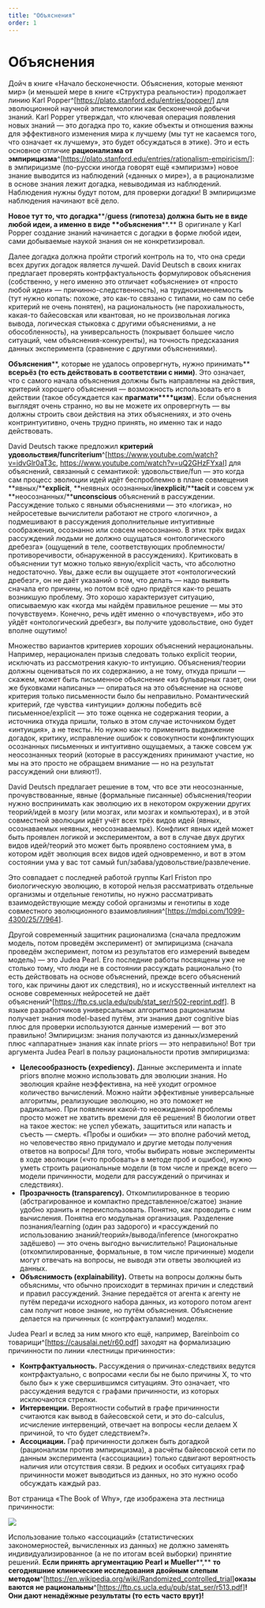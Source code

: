 ```yaml
---
title: "Объяснения"
order: 1
---
```


# Объяснения

Дойч в книге «Начало бесконечности. Объяснения, которые меняют мир» (и меньшей мере в книге «Структура реальности») продолжает линию Karl Popper^[<https://plato.stanford.edu/entries/popper/>] для эволюционной научной эпистемологии как бесконечной добычи знаний. Karl Popper утверждал, что ключевая операция появления новых знаний — это догадка про то, какие объекты и отношения важны для эффективного изменения мира к лучшему (мы тут не касаемся того, что означает «к лучшему», это будет обсуждаться в этике). Это и есть основное отличие **рационализма от эмпири****ци****зма**^[<https://plato.stanford.edu/entries/rationalism-empiricism/>]: в эмпирицизме (по-русски иногда говорят ещё «эмпиризм») новое знание выводится из наблюдений («данных о мире»), а в рационализме в основе знания лежит догадка, невыводимая из наблюдений. Наблюдения нужны будут потом, для проверки догадки! В эмпирицизме наблюдения начинают всё дело.

**Новое тут то, что** **догадка****/****guess** **(гипотеза)** **должна быть не** **в виде** **любой идеи, а именно** **в виде** **объяснени****я****.** В оригинале у Karl Popper создание знаний начинается с догадки в форме любой идеи, сами добываемые наукой знания он не конкретизировал.

Далее догадка должна пройти строгий контроль на то, что она среди всех других догадок является лучшей. David Deutsch в своих книгах предлагает проверять контрфактуальность формулировок объяснения (собственно, у него именно это отличает «объяснение» от «просто любой идеи» — причинно-следственность), на трудноизменяемость (тут нужно копать: похоже, это как-то связано с типами, но сам по себе критерий не очень понятен), на рациональность (не парохиальность, какая-то байесовская или квантовая, но не произвольная логика вывода, логическая стыковка с другими объяснениями, а не обособленность), на универсальность (покрывает большее число ситуаций, чем объяснения-конкуренты), на точность предсказания данных эксперимента (сравнение с другими объяснениями).

**О****бъяснени****я****, котор****ы****е не удалось опровергнуть, нужно принимать** **всерьёз (то есть действовать в соответствии с ними)**. Это означает, что с самого начала объяснения должны быть направлены на действия, критерий хорошего объяснения — возможность использовать его в действии (такое обсуждается как **прагмати****цизм**). Если объяснения выглядят очень странно, но вы не можете их опровергнуть — вы должны строить свои действия на этих объяснениях, и это очень контринтуитивно, очень трудно принять, но именно так и надо действовать.

David Deutsch также предложил **критерий удовольствия/****fun****criterium**^[<https://www.youtube.com/watch?v=idvGlr0aT3c>, <https://www.youtube.com/watch?v=uQ2GHzFYxaI>] для объяснений, связанный с семантикой: удовольствие/fun — это когда сам процесс эволюции идей идёт беспроблемно в плане совмещения **явных/****explicit**, **неявных осознанных/****inexplicit****/****tacit** и совсем уж **неосознанных/****unconscious** объяснений в рассуждении. Рассуждение только с явными объяснениями — это «логика», но нейросетевые вычислители работают не строго «логично», а подмешивают в рассуждения дополнительные интуитивные соображения, осознанно или совсем неосознанно. В этих трёх видах рассуждений людьми не должно ощущаться «онтологического дребезга» (ощущений в теле, соответствующих проблемности/противоречивости, обнаруженной в рассуждениях). Критиковать в объяснении тут можно только явную/explicit часть, что абсолютно недостаточно. Увы, даже если вы ощущаете этот «онтологический дребезг», он не даёт указаний о том, что делать — надо выявить сначала его причины, но потом всё одно придётся как-то решать возникшую проблему. Это хорошо характеризует ситуацию, описываемую как «когда мы найдём правильное решение — мы это почувствуем». Конечно, речь идёт именно о «почувствуем», ибо это уйдёт «онтологический дребезг», вы получите удовольствие, оно будет вполне ощутимо!

Множество вариантов критериев хороших объяснений нерациональны. Например, нерационален призыв следовать только explicit теории, исключать из рассмотрения какую-то интуицию. Объяснения/теории должны оцениваться по их содержанию, а не тому, откуда пришли — скажем, может быть письменное объяснение «из бульварных газет, они же буковками написаны» — опираться на это объяснение на основе критерия только письменности было бы неправильно. Романтический критерий, где чувства «интуиции» должны победить всё письменное/explicit — это тоже оценка не содержания теории, а источника откуда пришли, только в этом случае источником будет «интуиция», а не тексты. Но нужно как-то применить выдвижение догадок, критику, исправление ошибок к совокупности конфликтующих осознанных письменных и интуитивно ощущаемых, а также совсем уж неосознанных теорий (которые в рассуждениях принимают участие, но мы на это просто не обращаем внимание — но на результат рассуждений они влияют!).

David Deutsch предлагает решение в том, что все эти неосознанные, прочувствованные, явные (формальные писанные) объяснения/теории нужно воспринимать как эволюцию их в некотором окружении других теорий/идей в мозгу (или мозгах, или мозгах и компьютерах), и в этой совместной эволюции идёт учёт всех трёх видов идей (явных, осознаваемых неявных, неосознаваемых). Конфликт явных идей может быть проявлен логикой и экспериментом, а вот в случае двух других видов идей/теорий это может быть проявлено состоянием ума, в котором идёт эволюция всех видов идей одновременно, и вот в этом состоянии ума у вас тот самый fun/забава/удовольствие/развлечение.

Это совпадает с последней работой группы Karl Friston про биологическую эволюцию, в которой нельзя рассматривать отдельные организмы и отдельные генотипы, но нужно рассматривать взаимодействующие между собой организмы и генотипы в ходе совместного эволюционного взаимовлияния^[<https://mdpi.com/1099-4300/25/7/964>].

Другой современный защитник рационализма (сначала предложим модель, потом проведём эксперимент) от эмпирицизма (сначала проведём эксперимент, потом из результатов его измерений выведем модель) — это Judea Pearl. Его последние работы посвящены уже не столько тому, что люди не в состоянии рассуждать рационально (то есть действовать на основе объяснений, прежде всего объяснений того, как причины дают их следствия), но и искусственный интеллект на основе современных нейросетей не даёт объяснений^[<https://ftp.cs.ucla.edu/pub/stat_ser/r502-reprint.pdf>]. В языке разработчиков универсальных алгоритмов рационализм получает знания model-based путём, эти знания дают cognitive bias плюс для проверки используются данные измерений — вот это правильно! Эмпирицизм: знания получаются из данных/измерений плюс «аппаратные» знания как innate priors — это неправильно! Вот три аргумента Judea Pearl в пользу рациональности против эмпирицизма:

* **Целесообразность (expediency).** Данные эксперимента и innate priors вполне можно использовать для эволюции знания. Но эволюция крайне неэффективна, на неё уходит огромное количество вычислений. Можно найти эффективные универсальные алгоритмы, реализующие эволюцию, но это поможет не радикально. При появлении какой-то неожиданной проблемы просто может не хватить времени для её решения! В биологии ответ на такое жесток: не успел убежать, защититься или напасть и съесть — смерть. «Пробы и ошибки» — это вполне рабочий метод, но человечество явно придумало и другие методы получения ответов на вопросы! Для того, чтобы выбирать новые эксперименты в ходе эволюции («что пробовать» в методе проб и ошибок), нужно уметь строить рациональные модели (в том числе и прежде всего — модели причинности, модели для рассуждений о причинах и следствиях).
* **Прозрачность (transparency).** Откомпилированное в теорию (абстрагированное и компактно представленное/сжатое) знание удобно хранить и переиспользовать. Понятно, как проводить с ним вычисления. Понятна его модульная организация. Разделение познания/learning (один раз задорого) и «рассуждений по использованию знаний/теорий»/вывода/inference (многократно задёшево) — это очень выгодно вычислительно! Рациональные (откомпилированные, формальные, в том числе причинные) модели могут отвечать на вопросы, не выводя эти ответы эволюцией из данных.
* **Объяснимость (explainability).** Ответы на вопросы должны быть объяснимы, что обычно происходит в терминах причин и следствий и правил рассуждений. Знание передаётся от агента к агенту не путём передачи исходного набора данных, из которого потом агент сам получит новое знание, но путём объяснения. Объяснение делается на причинных (с контрфактуалами!) моделях.

Judea Pearl и вслед за ним много кто ещё, например, Bareinboim со товарищи^[<https://causalai.net/r60.pdf>] заходят на формализацию причинности по линии «лестницы причинности»:

* **Контрфактуальность.** Рассуждения о причинах-следствиях ведутся контрфактуально, с вопросами «если бы не было причины X, то что было бы» к уже свершившимся ситуациям. Это означает, что рассуждения ведутся с графами причинности, из которых исключаются стрелки.
* **Интервенции.** Вероятности событий в графе причинности считаются как вывод в байесовской сети, и это do-calculus, исчисление интервенций, отвечает на вопросы «если делаем X причиной, то что будет следствием?».
* **Ассоциации.** Граф причинности должен быть догадкой (рационализм против эмпирицизма), а расчёты байесовской сети по данным эксперимента («ассоциации») только сдвигают вероятность наличия или отсутствия связи. В редких и особых ситуациях граф причинности может выводиться из данных, но это нужно особо обсуждать каждый раз.

Вот страница «The Book of Why», где изображена эта лестница причинности:

![](/ru/research/intellect-stack/36.png)

Использование только «ассоциаций» (статистических закономерностей, вычисленных из данных) не должно заменять индивидуализированное (а не по итогам всей выборки) принятие решений. **Если принять аргументацию** **Pearl** **и** **Mueller****,** **то сегодняшние клинические исследования** **двойным слепым методом**^[<https://en.wikipedia.org/wiki/Randomized_controlled_trial>]**оказываются** **не рациональны**^[<https://ftp.cs.ucla.edu/pub/stat_ser/r513.pdf>]**! Они дают ненадёжные результаты (то есть часто врут)!**